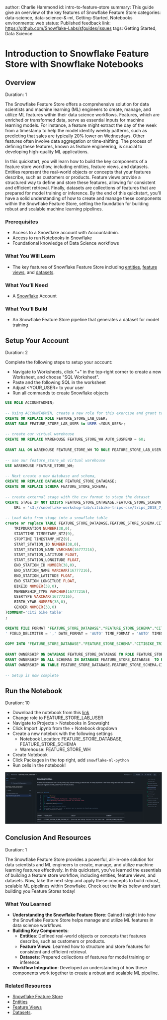 author: Charlie Hammond
id: intro-to-feature-store
summary: This guide give an overview of the key features of Snowflake Feature Store
categories: data-science, data-science-&-ml, Getting-Started, Notebooks
environments: web
status: Published 
feedback link: https://github.com/Snowflake-Labs/sfguides/issues
tags: Getting Started, Data Science

# Introduction to Snowflake Feature Store with Snowflake Notebooks
<!-- ------------------------ -->
## Overview 
Duration: 1

The Snowflake Feature Store offers a comprehensive solution for data scientists and machine learning (ML) engineers to create, manage, and utilize ML features within their data science workflows. Features, which are enriched or transformed data, serve as essential inputs for machine learning models. For instance, a feature might extract the day of the week from a timestamp to help the model identify weekly patterns, such as predicting that sales are typically 20% lower on Wednesdays. Other features often involve data aggregation or time-shifting. The process of defining these features, known as feature engineering, is crucial to developing high-quality ML applications.

In this quickstart, you will learn how to build the key components of a feature store workflow, including entities, feature views, and datasets. Entities represent the real-world objects or concepts that your features describe, such as customers or products. Feature views provide a structured way to define and store these features, allowing for consistent and efficient retrieval. Finally, datasets are collections of features that are prepared for model training or inference. By the end of this quickstart, you’ll have a solid understanding of how to create and manage these components within the Snowflake Feature Store, setting the foundation for building robust and scalable machine learning pipelines.

### Prerequisites
- Access to a Snowflake account with Accountadmin. 
- Access to run Notebooks in Snowflake
- Foundational knowledge of Data Science workflows

### What You Will Learn 
- The key features of Snowflake Feature Store including [entities](https://docs.snowflake.com/en/developer-guide/snowflake-ml/feature-store/entities), [feature views](https://docs.snowflake.com/en/developer-guide/snowflake-ml/feature-store/feature-views), and [datasets](https://docs.snowflake.com/en/developer-guide/snowflake-ml/feature-store/modeling#generating-datasets-for-training).

### What You’ll Need 
- A [Snowflake](https://app.snowflake.com/) Account

### What You’ll Build 
- An Snowflake Feature Store pipeline that generates a dataset for model training

<!-- ------------------------ -->
## Setup Your Account
Duration: 2

Complete the following steps to setup your account:
- Navigate to Worksheets, click "+" in the top-right corner to create a new Worksheet, and choose "SQL Worksheet".
- Paste and the following SQL in the worksheet 
- Adjust <YOUR_USER> to your user
- Run all commands to create Snowflake objects

```sql
USE ROLE ACCOUNTADMIN;

-- Using ACCOUNTADMIN, create a new role for this exercise and grant to applicable users
CREATE OR REPLACE ROLE FEATURE_STORE_LAB_USER;
GRANT ROLE FEATURE_STORE_LAB_USER to USER <YOUR_USER>;

-- create our virtual warehouse
CREATE OR REPLACE WAREHOUSE FEATURE_STORE_WH AUTO_SUSPEND = 60;

GRANT ALL ON WAREHOUSE FEATURE_STORE_WH TO ROLE FEATURE_STORE_LAB_USER;

-- use our feature_store_wh virtual warehouse 
USE WAREHOUSE FEATURE_STORE_WH;

-- Next create a new database and schema,
CREATE OR REPLACE DATABASE FEATURE_STORE_DATABASE;
CREATE OR REPLACE SCHEMA FEATURE_STORE_SCHEMA;

-- create external stage with the csv format to stage the dataset
CREATE STAGE IF NOT EXISTS FEATURE_STORE_DATABASE.FEATURE_STORE_SCHEMA.CITIBIKE_LOAD
    URL = 's3://snowflake-workshop-lab/citibike-trips-csv/trips_2018_7_7_0.csv.gz';

-- Load data from stage into a snowflake table
create or replace TABLE FEATURE_STORE_DATABASE.FEATURE_STORE_SCHEMA.CITIBIKE_TRIPS_TABLE (
	TRIPDURATION NUMBER(38,0),
	STARTTIME TIMESTAMP_NTZ(9),
	STOPTIME TIMESTAMP_NTZ(9),
	START_STATION_ID NUMBER(38,0),
	START_STATION_NAME VARCHAR(16777216),
	START_STATION_LATITUDE FLOAT,
	START_STATION_LONGITUDE FLOAT,
	END_STATION_ID NUMBER(38,0),
	END_STATION_NAME VARCHAR(16777216),
	END_STATION_LATITUDE FLOAT,
	END_STATION_LONGITUDE FLOAT,
	BIKEID NUMBER(38,0),
	MEMBERSHIP_TYPE VARCHAR(16777216),
	USERTYPE VARCHAR(16777216),
	BIRTH_YEAR NUMBER(38,0),
	GENDER NUMBER(38,0)
)COMMENT='citi bike table'
;

CREATE FILE FORMAT "FEATURE_STORE_DATABASE"."FEATURE_STORE_SCHEMA"."CITIBIKE_FORMAT" TYPE = 'CSV' COMPRESSION = 'AUTO' RECORD_DELIMITER = '
' FIELD_DELIMITER = ',' DATE_FORMAT = 'AUTO' TIME_FORMAT = 'AUTO' TIMESTAMP_FORMAT = 'AUTO' BINARY_FORMAT = 'HEX' ESCAPE = 'NONE' ESCAPE_UNENCLOSED_FIELD = '\\\\' FIELD_OPTIONALLY_ENCLOSED_BY = '"' NULL_IF = () ENCODING = 'UTF8' SKIP_BLANK_LINES = false TRIM_SPACE = false ERROR_ON_COLUMN_COUNT_MISMATCH = true REPLACE_INVALID_CHARACTERS = false EMPTY_FIELD_AS_NULL = true SKIP_BYTE_ORDER_MARK = true COMMENT = 'File format for type csv';

COPY INTO "FEATURE_STORE_DATABASE"."FEATURE_STORE_SCHEMA"."CITIBIKE_TRIPS_TABLE" ("TRIPDURATION", "STARTTIME", "STOPTIME", "START_STATION_ID", "START_STATION_NAME", "START_STATION_LATITUDE", "START_STATION_LONGITUDE", "END_STATION_ID", "END_STATION_NAME", "END_STATION_LATITUDE", "END_STATION_LONGITUDE", "BIKEID", "MEMBERSHIP_TYPE", "USERTYPE", "BIRTH_YEAR", "GENDER") FROM ( SELECT $1, $2, $3, $4, $5, $6, $7, $8, $9, $10, $11, $12, $13, $14, $15, $16 FROM @"FEATURE_STORE_DATABASE"."FEATURE_STORE_SCHEMA"."CITIBIKE_LOAD" ) FILE_FORMAT = "FEATURE_STORE_DATABASE"."FEATURE_STORE_SCHEMA"."CITIBIKE_FORMAT" ON_ERROR=CONTINUE;

GRANT OWNERSHIP ON DATABASE FEATURE_STORE_DATABASE TO ROLE FEATURE_STORE_LAB_USER COPY CURRENT GRANTS;
GRANT OWNERSHIP ON ALL SCHEMAS IN DATABASE FEATURE_STORE_DATABASE  TO ROLE FEATURE_STORE_LAB_USER COPY CURRENT GRANTS;
GRANT OWNERSHIP ON TABLE FEATURE_STORE_DATABASE.FEATURE_STORE_SCHEMA.CITIBIKE_TRIPS_TABLE TO ROLE FEATURE_STORE_LAB_USER;

-- Setup is now complete
```

<!-- ------------------------ -->
## Run the Notebook
Duration: 10

- Download the notebook from this [link](https://github.com/Snowflake-Labs/sfguide-intro-to-feature-store-using-snowflake-notebooks/blob/main/feature_store_overview.ipynb)
- Change role to FEATURE_STORE_LAB_USER
- Navigate to Projects > Notebooks in Snowsight
- Click Import .ipynb from the + Notebook dropdown
- Create a new notebok with the following settings
  - Notebook Location: FEATURE_STORE_DATABASE, FEATURE_STORE_SCHEMA
  - Warehouse: FEATURE_STORE_WH
- Create Notebook
- Click Packages in the top right, add `snowflake-ml-python`
- Run cells in the notebook!

![notebook-preview](assets/feature_store_notebook.png)

<!-- ------------------------ -->
## Conclusion And Resources
Duration: 1

The Snowflake Feature Store provides a powerful, all-in-one solution for data scientists and ML engineers to create, manage, and utilize machine learning features effectively.  In this quickstart, you’ve learned the essentials of building a feature store workflow, including entities, feature views, and datasets. Now, take the next step and apply these concepts to build robust, scalable ML pipelines within Snowflake. Check out the links below and start building you Feature Stores today!

### What You Learned
- **Understanding the Snowflake Feature Store**: Gained insight into how the Snowflake Feature Store helps manage and utilize ML features in data science workflows.
- **Building Key Components**:
  - **Entities**: Defined real-world objects or concepts that features describe, such as customers or products.
  - **Feature Views**: Learned how to structure and store features for consistent and efficient retrieval.
  - **Datasets**: Prepared collections of features for model training or inference.
- **Workflow Integration**: Developed an understanding of how these components work together to create a robust and scalable ML pipeline.

### Related Resources
- [Snowflake Feature Store](https://docs.snowflake.com/en/developer-guide/snowflake-ml/feature-store/overview)
- [Entities](https://docs.snowflake.com/en/developer-guide/snowflake-ml/feature-store/entities)
- [Feature Views](https://docs.snowflake.com/en/developer-guide/snowflake-ml/feature-store/feature-views)
- [Datasets](https://docs.snowflake.com/en/developer-guide/snowflake-ml/feature-store/modeling#generating-datasets-for-training).
